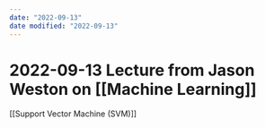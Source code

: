 ```yaml
---
date: "2022-09-13"
date modified: "2022-09-13"
---
```


# 2022-09-13 Lecture from Jason Weston on [[Machine Learning]]
[[Support Vector Machine (SVM)]]
